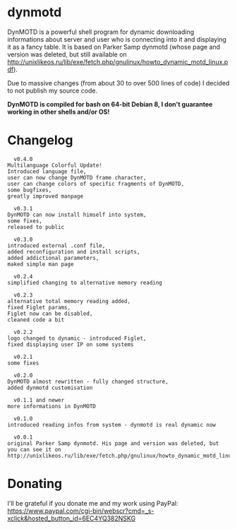 # dynmotd
DynMOTD is a powerful shell program for dynamic downloading informations about server and user who is connecting into it and displaying it as a fancy table. It is based on Parker Samp dynmotd (whose page and version was deleted, but still available on http://unixlikeos.ru/lib/exe/fetch.php/gnulinux/howto_dynamic_motd_linux.pdf). 

Due to massive changes (from about 30 to over 500 lines of code) I decided to not publish my source code.

<strong>DynMOTD is compiled for bash on 64-bit Debian 8, I don't guarantee working in other shells and/or OS!</strong>

# Changelog
      v0.4.0
    Multilanguage Colorful Update!
    Introduced language file,
    user can now change DynMOTD frame character,
    user can change colors of specific fragments of DynMOTD,
    some bugfixes,
    greatly improved manpage
    
      v0.3.1  
    DynMOTD can now install himself into system,
    some fixes,
    released to public
    
      v0.3.0
    introduced external .conf file,
    added reconfiguration and install scripts,
    added addictional parameters,
    maked simple man page
    
      v0.2.4
    simplified changing to alternative memory reading
    
      v0.2.3
    alternative total memory reading added,
    fixed Figlet params,
    Figlet now can be disabled,
    cleaned code a bit
    
      v0.2.2
    logo changed to dynamic - introduced Figlet,
    fixed displaying user IP on some systems
    
      v0.2.1
    some fixes
    
      v0.2.0
    DynMOTD almost rewritten - fully changed structure,
    added dynmotd customisation
    
      v0.1.1 and newer 
    more informations in DynMOTD
    
      v0.1.0 
    introduced reading infos from system - dynmotd is real dynamic now
    
      v0.0.1 
    original Parker Samp dynmotd. His page and version was deleted, but you can see it on http://unixlikeos.ru/lib/exe/fetch.php/gnulinux/howto_dynamic_motd_linux.pdf
# Donating
I'll be grateful if you donate me and my work using PayPal: https://www.paypal.com/cgi-bin/webscr?cmd=_s-xclick&hosted_button_id=6EC4YQ382NSKG
